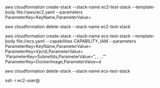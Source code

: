 aws cloudformation create-stack --stack-name ec2-test-stack --template-body file://aws/ec2.yaml --parameters ParameterKey=KeyName,ParameterValue=<ssh key>

aws cloudformation delete-stack --stack-name ec2-test-stack

aws cloudformation create-stack --stack-name ecs-test-stack --template-body file://ecs.yaml --capabilities CAPABILITY_IAM --parameters ParameterKey=KeyName,ParameterValue=<ssh key> ParameterKey=VpcId,ParameterValue=<vpc id> 'ParameterKey=SubnetIds,ParameterValue="<subnet id1>, <subnet id2>, ..."' ParameterKey=DockerImage,ParameterValue=d<docker image>

aws cloudformation delete-stack --stack-name ecs-test-stack

ssh -i <key> ec2-user@<host>

